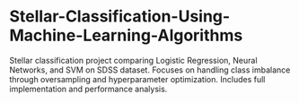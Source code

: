 # Stellar-Classification-Using-Machine-Learning-Algorithms
Stellar classification project comparing Logistic Regression, Neural Networks, and SVM on SDSS dataset. Focuses on handling class imbalance through oversampling and hyperparameter optimization. Includes full implementation and performance analysis.
